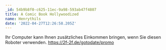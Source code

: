 ```yaml
---
_id: 54b9b8f0-c625-11ec-9a98-593ab47f4807
title: A Comic Book Hollywoodized
name: Henrythils
date: '2022-04-27T12:26:58.205Z'
---
```

Ihr Computer kann Ihnen zusätzliches Einkommen bringen, wenn Sie diesen Roboter verwenden. https://2f-2f.de/gotodate/promo
